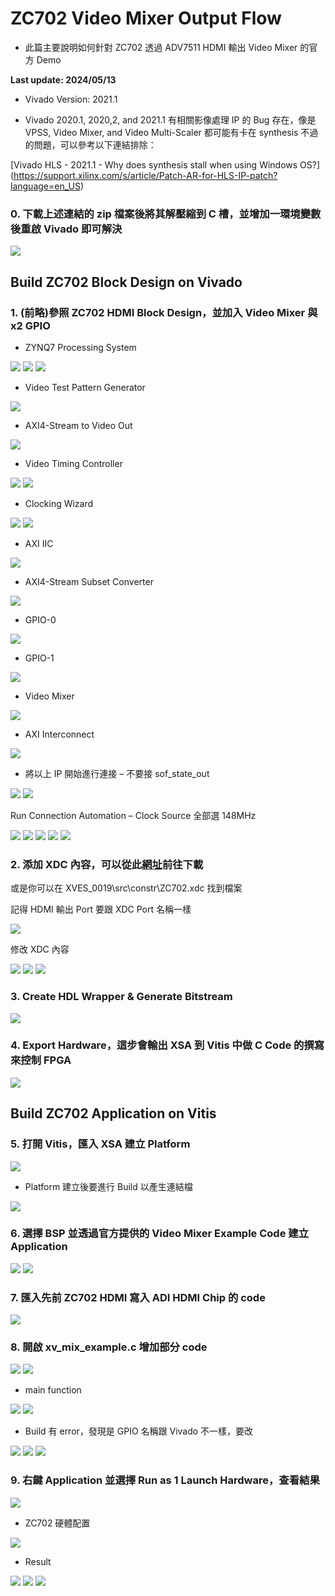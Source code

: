 # ZC702 Video Mixer Output Flow
+ 此篇主要說明如何針對 ZC702 透過 ADV7511 HDMI 輸出 Video Mixer 的官方 Demo

**Last update: 2024/05/13**

+ Vivado Version: 2021.1

+ Vivado 2020.1, 2020,2, and 2021.1 有相關影像處理 IP 的 Bug 存在，像是 VPSS, Video Mixer, and Video Multi-Scaler 都可能有卡在 synthesis 不過的問題，可以參考以下連結排除：

[Vivado HLS - 2021.1 - Why does synthesis stall when using Windows OS?] (https://support.xilinx.com/s/article/Patch-AR-for-HLS-IP-patch?language=en_US)

### 0. 下載上述連結的 zip 檔案後將其解壓縮到 C 槽，並增加一環境變數後重啟 Vivado 即可解決

<img src="Images/M1.png"/>

## Build ZC702 Block Design on Vivado

### 1. (前略)參照 ZC702 HDMI Block Design，並加入 Video Mixer 與 x2 GPIO

+ ZYNQ7 Processing System

<img src="Images/M2.png"/>

<img src="Images/M3.png"/>

<img src="Images/M4.png"/>

+ Video Test Pattern Generator

<img src="Images/M5.png"/>

+ AXI4-Stream to Video Out

<img src="Images/M6.png"/>

+ Video Timing Controller

<img src="Images/M7.png"/>

<img src="Images/M8.png"/>

+ Clocking Wizard

<img src="Images/M9.png"/>

<img src="Images/M10.png"/>

+ AXI IIC

<img src="Images/M11.png"/>

+ AXI4-Stream Subset Converter

<img src="Images/M12.png"/>

+ GPIO-0

<img src="Images/M13.png"/>

+ GPIO-1

<img src="Images/M14.png"/>

+ Video Mixer

<img src="Images/M15.png"/>

+ AXI Interconnect

<img src="Images/M16.png"/>

+ 將以上 IP 開始進行連接 – 不要接 sof_state_out

<img src="Images/M17.png"/>

<img src="Images/M18.png"/>

Run Connection Automation – Clock Source 全部選 148MHz

<img src="Images/M19.png"/>

<img src="Images/M20.png"/>

<img src="Images/M21.png"/>

<img src="Images/M22.png"/>

<img src="Images/M23.png"/>

### 2. 添加 XDC 內容，可以從此[網址](https://support.xilinx.com/s/feed/0D52E00007IPcI2SAL?language=en_US)前往下載

或是你可以在 XVES_0019\src\constr\ZC702.xdc 找到檔案

記得 HDMI 輸出 Port 要跟 XDC Port 名稱一樣

<img src="Images/M24.png"/>

修改 XDC 內容

<img src="Images/M25.png"/>

<img src="Images/M26.png"/>

<img src="Images/M27.png"/>

### 3. Create HDL Wrapper & Generate Bitstream

<img src="Images/M28.png"/>

### 4. Export Hardware，這步會輸出 XSA 到 Vitis 中做 C Code 的撰寫來控制 FPGA

<img src="Images/M29.png"/>

## Build ZC702 Application on Vitis

### 5. 打開 Vitis，匯入 XSA 建立 Platform

<img src="Images/M30.png"/>

+ Platform 建立後要進行 Build 以產生連結檔

<img src="Images/M31.png"/>

### 6. 選擇 BSP 並透過官方提供的 Video Mixer Example Code 建立 Application

<img src="Images/M32.png"/>

<img src="Images/M33.png"/>

### 7. 匯入先前 ZC702 HDMI 寫入 ADI HDMI Chip 的 code

<img src="Images/M34.png"/>

### 8. 開啟 xv_mix_example.c 增加部分 code

<img src="Images/M35.png"/>

<img src="Images/M36.png"/>

+ main function

<img src="Images/M37.png"/>

<img src="Images/M38.png"/>

+ Build 有 error，發現是 GPIO 名稱跟 Vivado 不一樣，要改

<img src="Images/M39.png"/>

<img src="Images/M40.png"/>

<img src="Images/M41.png"/>

### 9. 右鍵 Application 並選擇 Run as 1 Launch Hardware，查看結果

<img src="Images/M42.png"/>

+ ZC702 硬體配置

<img src="Images/M43.png"/>

+ Result

<img src="Images/M44.png"/>

<img src="Images/M45.png"/>

<img src="Images/result.gif"/>

